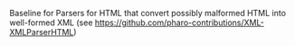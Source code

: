 Baseline for Parsers for HTML that convert possibly malformed HTML into well-formed XML (see https://github.com/pharo-contributions/XML-XMLParserHTML)